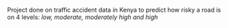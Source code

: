 Project done on traffic accident data in Kenya to predict how risky a road is on 4 levels: _low, moderate, moderately high and high_
